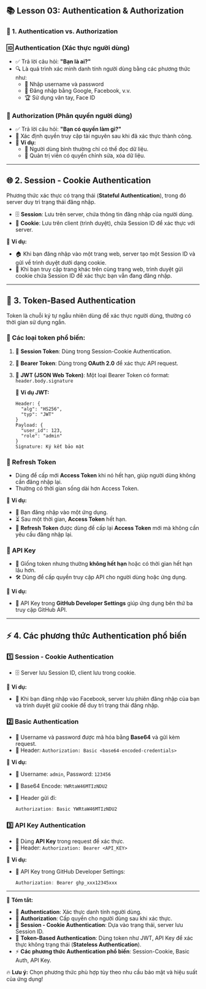 ## 📚 **Lesson 03: Authentication & Authorization**

### 🔐 1. Authentication vs. Authorization

### **🆔 Authentication (Xác thực người dùng)**

- ✅ Trả lời câu hỏi: **"Bạn là ai?"**
- 🔍 Là quá trình xác minh danh tính người dùng bằng các phương thức như:
    - 🔑 Nhập username và password
    - 🔗 Đăng nhập bằng Google, Facebook, v.v.
    - 🏆 Sử dụng vân tay, Face ID

### **🔑 Authorization (Phân quyền người dùng)**

- ✅ Trả lời câu hỏi: **"Bạn có quyền làm gì?"**
- 🎯 Xác định quyền truy cập tài nguyên sau khi đã xác thực thành công.
- 🔹 **Ví dụ:**
    - 👤 Người dùng bình thường chỉ có thể đọc dữ liệu.
    - 👑 Quản trị viên có quyền chỉnh sửa, xóa dữ liệu.

---

## 🌐 2. Session - Cookie Authentication

Phương thức xác thực có trạng thái (**Stateful Authentication**), trong đó server duy trì trạng thái đăng nhập.

- 🗄 **Session**: Lưu trên server, chứa thông tin đăng nhập của người dùng.
- 🍪 **Cookie**: Lưu trên client (trình duyệt), chứa Session ID để xác thực với server.

🔹 **Ví dụ:**

- 🏠 Khi bạn đăng nhập vào một trang web, server tạo một Session ID và gửi về trình duyệt dưới dạng cookie.
- 🔄 Khi bạn truy cập trang khác trên cùng trang web, trình duyệt gửi cookie chứa Session ID để xác thực bạn vẫn đang đăng nhập.

---

## 🔑 3. Token-Based Authentication

Token là chuỗi ký tự ngẫu nhiên dùng để xác thực người dùng, thường có thời gian sử dụng ngắn.

### **📌 Các loại token phổ biến:**

1. 🔹 **Session Token**: Dùng trong Session-Cookie Authentication.
2. 🔹 **Bearer Token**: Dùng trong **OAuth 2.0** để xác thực API request.
3. 🔹 **JWT (JSON Web Token)**: Một loại Bearer Token có format: `header.body.signature`
    
    🔹 **Ví dụ JWT:**
    
    ```
    Header: {
      "alg": "HS256",
      "typ": "JWT"
    }
    Payload: {
      "user_id": 123,
      "role": "admin"
    }
    Signature: Ký kết bảo mật
    
    ```
    

### **🔄 Refresh Token**

- Dùng để cấp mới **Access Token** khi nó hết hạn, giúp người dùng không cần đăng nhập lại.
- Thường có thời gian sống dài hơn Access Token.

🔹 **Ví dụ:**

- 🔑 Bạn đăng nhập vào một ứng dụng.
- ⏳ Sau một thời gian, **Access Token** hết hạn.
- 🔄 **Refresh Token** được dùng để cấp lại **Access Token** mới mà không cần yêu cầu đăng nhập lại.

### **🔐 API Key**

- 🔑 Giống token nhưng thường **không hết hạn** hoặc có thời gian hết hạn lâu hơn.
- 🛠 Dùng để cấp quyền truy cập API cho người dùng hoặc ứng dụng.

🔹 **Ví dụ:**

- 📌 API Key trong **GitHub Developer Settings** giúp ứng dụng bên thứ ba truy cập GitHub API.

---

## ⚡ 4. Các phương thức Authentication phổ biến

### **1️⃣ Session - Cookie Authentication**

- 🗄 Server lưu Session ID, client lưu trong cookie.

🔹 **Ví dụ:**

- 📱 Khi bạn đăng nhập vào Facebook, server lưu phiên đăng nhập của bạn và trình duyệt giữ cookie để duy trì trạng thái đăng nhập.

### **2️⃣ Basic Authentication**

- 🔐 Username và password được mã hóa bằng **Base64** và gửi kèm request.
- 📨 Header: `Authorization: Basic <base64-encoded-credentials>`

🔹 **Ví dụ:**

- 👤 Username: `admin`, Password: `123456`
- 🔑 Base64 Encode: `YWRtaW46MTIzNDU2`
- 📩 Header gửi đi:
    
    ```jsx
    Authorization: Basic YWRtaW46MTIzNDU2
    
    ```
    

### **3️⃣ API Key Authentication**

- 🔑 Dùng **API Key** trong request để xác thực.
- 📩 Header: `Authorization: Bearer <API_KEY>`

🔹 **Ví dụ:**

- 🔗 API Key trong GitHub Developer Settings:
    
    ```jsx
    Authorization: Bearer ghp_xxx12345xxx
    
    ```
    

---

📌 **Tóm tắt:**

- 🔐 **Authentication**: Xác thực danh tính người dùng.
- 🔑 **Authorization**: Cấp quyền cho người dùng sau khi xác thực.
- 🍪 **Session - Cookie Authentication**: Dựa vào trạng thái, server lưu Session ID.
- 🔄 **Token-Based Authentication**: Dùng token như JWT, API Key để xác thực không trạng thái (**Stateless Authentication**).
- ⚡ **Các phương thức Authentication phổ biến**: Session-Cookie, Basic Auth, API Key.

🔥 **Lưu ý:** Chọn phương thức phù hợp tùy theo nhu cầu bảo mật và hiệu suất của ứng dụng!